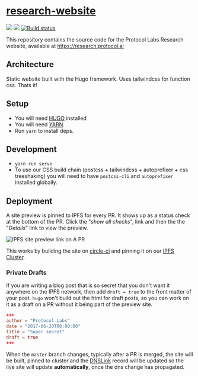 # [research-website](https://research.protocol.ai)

[![](https://img.shields.io/badge/team-research-0f41f4.svg?style=flat-square)](https://github.com/protocol/research)
[![](https://img.shields.io/badge/team-%F0%9F%94%92%20research-0f41f4.svg?style=flat-square)](https://github.com/protocol/research-private)
[![Build status](https://img.shields.io/circleci/build/github/protocol/research-website?style=flat-square&token=725e6aa020667e80f2b9770c7171764fa09ea839)](https://circleci.com/gh/protocol/research-website)

This repository contains the source code for the Protocol Labs Research website, available at https://research.protocol.ai

## Architecture

Static website built with the Hugo framework.
Uses tailwindcss for function css.
Thats it!

## Setup

- You will need [HUGO](https://gohugo.io/) installed
- You will need [YARN](https://yarnpkg.com/lang/en/).
- Run `yarn` to install deps.

## Development

- `yarn run serve`
- To use our CSS build chain (postcss + tailwindcss + autoprefixer + css treeshaking)
  you will need to have `postcss-cli` and `autoprefixer` installed globally.

## Deployment

A site preview is pinned to IPFS for every PR. It shows up as a status check at the bottom of the PR. Click the "_show all checks_", link and then the the "_Details_" link to view the preview.

![IPFS site preview link on A PR](https://github.com/ipfs-shipyard/ipfs-dns-deploy/blob/6abc3ef9f77d02e1321ea1d090b146d9cb710719/screenshot.png)

This works by building the site on [circle-ci](https://circleci.com/gh/protocol/website) and pinning it on our [IPFS Cluster](https://cluster.ipfs.io/).

### Private Drafts

If you are writing a blog post that is so secret that you don't want it anywhere on the IPFS network, then add `draft = true` to the front matter of your post. `hugo` won't build out the html for draft posts, so you can work on it as a draft on a PR without it being part of the preview site.

```toml
+++
author = "Protocol Labs"
date = "2017-06-20T00:00:00"
title = "Super secret"
draft = true
+++
```

When the `master` branch changes, typically after a PR is merged, the site will be built, pinned to cluster and the [DNSLink](https://docs.ipfs.io/guides/concepts/dnslink/) record will be updated so the live site will update **automatically**, once the dns change has propagated.
